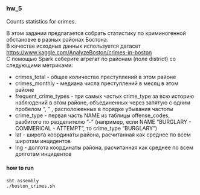 
### hw_5

Counts statistics for crimes.

В этом задании предлагается собрать статистику по криминогенной обстановке в разных районах Бостона.  
В качестве исходных данных используется датасет
https://www.kaggle.com/AnalyzeBoston/crimes-in-boston  
С помощью Spark соберите агрегат по районам (поле district) со следующими метриками:  
- crimes_total - общее количество преступлений в этом районе
- crimes_monthly - медиана числа преступлений в месяц в этом районе
- frequent_crime_types - три самых частых crime_type за всю историю наблюдений в этом районе, объединенных через запятую с одним пробелом “, ” , расположенных в порядке убывания частоты
- crime_type - первая часть NAME из таблицы offense_codes, разбитого по разделителю “-” (например, если NAME “BURGLARY - COMMERICAL - ATTEMPT”, то crime_type “BURGLARY”)
- lat - широта координаты района, расчитанная как среднее по всем широтам инцидентов
- lng - долгота координаты района, расчитанная как среднее по всем долготам инцидентов


#### how to run
```
sbt assembly
./boston_crimes.sh 
```
